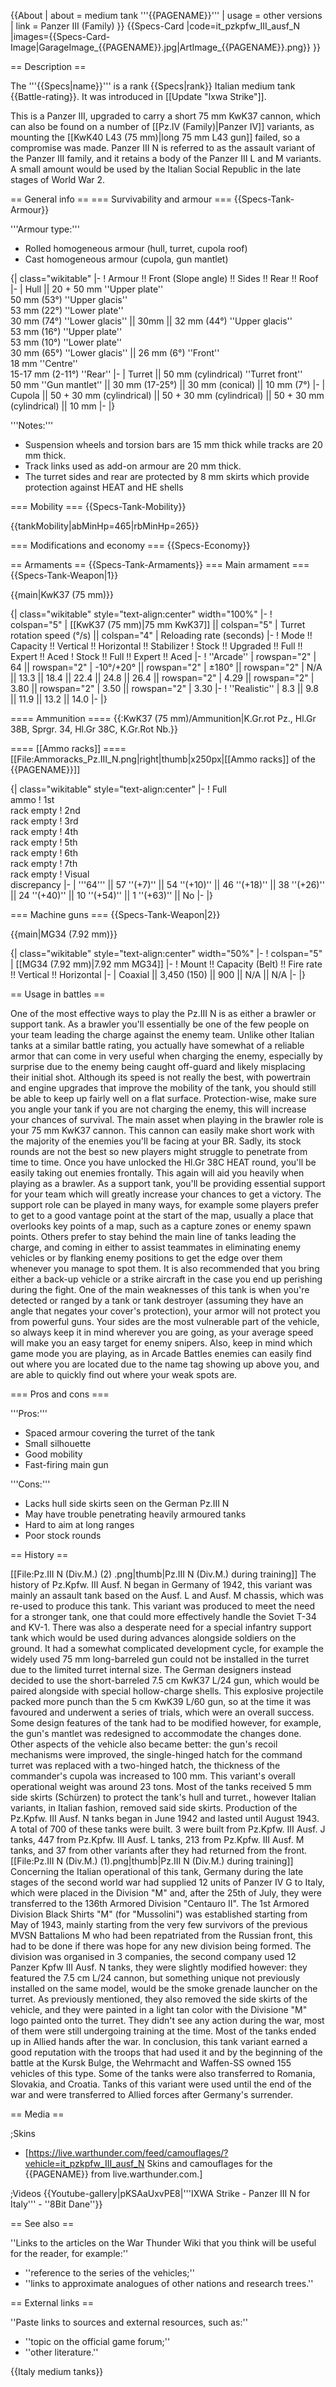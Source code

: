 {{About
| about = medium tank '''{{PAGENAME}}'''
| usage = other versions
| link = Panzer III (Family)
}}
{{Specs-Card
|code=it_pzkpfw_III_ausf_N
|images={{Specs-Card-Image|GarageImage_{{PAGENAME}}.jpg|ArtImage_{{PAGENAME}}.png}}
}}

== Description ==
<!-- ''In the description, the first part should be about the history of the creation and combat usage of the vehicle, as well as its key features. In the second part, tell the reader about the ground vehicle in the game. Insert a screenshot of the vehicle, so that if the novice player does not remember the vehicle by name, he will immediately understand what kind of vehicle the article is talking about.'' -->
The '''{{Specs|name}}''' is a rank {{Specs|rank}} Italian medium tank {{Battle-rating}}. It was introduced in [[Update "Ixwa Strike"]].

This is a Panzer III, upgraded to carry a short 75 mm KwK37 cannon, which can also be found on a number of [[Pz.IV (Family)|Panzer IV]] variants, as mounting the [[KwK40 L43 (75 mm)|long 75 mm L43 gun]] failed, so a compromise was made. Panzer III N is referred to as the assault variant of the Panzer III family, and it retains a body of the Panzer III L and M variants. A small amount would be used by the Italian Social Republic in the late stages of World War 2.

== General info ==
=== Survivability and armour ===
{{Specs-Tank-Armour}}
<!-- ''Describe armour protection. Note the most well protected and key weak areas. Appreciate the layout of modules as well as the number and location of crew members. Is the level of armour protection sufficient, is the placement of modules helpful for survival in combat? If necessary use a visual template to indicate the most secure and weak zones of the armour.'' -->

'''Armour type:'''

* Rolled homogeneous armour (hull, turret, cupola roof)
* Cast homogeneous armour (cupola, gun mantlet)

{| class="wikitable"
|-
! Armour !! Front (Slope angle) !! Sides !! Rear !! Roof
|-
| Hull || 20 + 50 mm ''Upper plate'' <br> 50 mm (53°) ''Upper glacis'' <br> 53 mm (22°) ''Lower plate'' <br> 30 mm (74°) ''Lower glacis'' || 30mm || 32 mm (44°) ''Upper glacis'' <br> 53 mm (16°) ''Upper plate'' <br> 53 mm (10°) ''Lower plate'' <br> 30 mm (65°) ''Lower glacis'' || 26 mm (6°) ''Front'' <br> 18 mm ''Centre'' <br> 15-17 mm (2-11°) ''Rear''
|-
| Turret || 50 mm (cylindrical) ''Turret front'' <br> 50 mm ''Gun mantlet'' || 30 mm (17-25°) || 30 mm (conical) || 10 mm (7°)
|-
| Cupola || 50 + 30 mm (cylindrical) || 50 + 30 mm (cylindrical) || 50 + 30 mm (cylindrical) || 10 mm
|-
|}

'''Notes:'''

* Suspension wheels and torsion bars are 15 mm thick while tracks are 20 mm thick.
* Track links used as add-on armour are 20 mm thick.
* The turret sides and rear are protected by 8 mm skirts which provide protection against HEAT and HE shells

=== Mobility ===
{{Specs-Tank-Mobility}}
<!-- ''Write about the mobility of the ground vehicle. Estimate the specific power and manoeuvrability, as well as the maximum speed forwards and backwards.'' -->

{{tankMobility|abMinHp=465|rbMinHp=265}}

=== Modifications and economy ===
{{Specs-Economy}}

== Armaments ==
{{Specs-Tank-Armaments}}
=== Main armament ===
{{Specs-Tank-Weapon|1}}
<!-- ''Give the reader information about the characteristics of the main gun. Assess its effectiveness in a battle based on the reloading speed, ballistics and the power of shells. Do not forget about the flexibility of the fire, that is how quickly the cannon can be aimed at the target, open fire on it and aim at another enemy. Add a link to the main article on the gun: <code><nowiki>{{main|Name of the weapon}}</nowiki></code>. Describe in general terms the ammunition available for the main gun. Give advice on how to use them and how to fill the ammunition storage.'' -->
{{main|KwK37 (75 mm)}}

{| class="wikitable" style="text-align:center" width="100%"
|-
! colspan="5" | [[KwK37 (75 mm)|75 mm KwK37]] || colspan="5" | Turret rotation speed (°/s) || colspan="4" | Reloading rate (seconds)
|-
! Mode !! Capacity !! Vertical !! Horizontal !! Stabilizer
! Stock !! Upgraded !! Full !! Expert !! Aced
! Stock !! Full !! Expert !! Aced
|-
! ''Arcade''
| rowspan="2" | 64 || rowspan="2" | -10°/+20° || rowspan="2" | ±180° || rowspan="2" | N/A || 13.3 || 18.4 || 22.4 || 24.8 || 26.4 || rowspan="2" | 4.29 || rowspan="2" | 3.80 || rowspan="2" | 3.50 || rowspan="2" | 3.30
|-
! ''Realistic''
| 8.3 || 9.8 || 11.9 || 13.2 || 14.0
|-
|}

==== Ammunition ====
{{:KwK37 (75 mm)/Ammunition|K.Gr.rot Pz., Hl.Gr 38B, Sprgr. 34, Hl.Gr 38C, K.Gr.Rot Nb.}}

==== [[Ammo racks]] ====
[[File:Ammoracks_Pz.III_N.png|right|thumb|x250px|[[Ammo racks]] of the {{PAGENAME}}]]
<!-- '''Last updated:''' -->
{| class="wikitable" style="text-align:center"
|-
! Full<br>ammo
! 1st<br>rack empty
! 2nd<br>rack empty
! 3rd<br>rack empty
! 4th<br>rack empty
! 5th<br>rack empty
! 6th<br>rack empty
! 7th<br>rack empty
! Visual<br>discrepancy
|-
| '''64''' || 57&nbsp;''(+7)'' || 54&nbsp;''(+10)'' || 46&nbsp;''(+18)'' || 38&nbsp;''(+26)'' || 24&nbsp;''(+40)'' || 10&nbsp;''(+54)'' || 1&nbsp;''(+63)'' || No
|-
|}

=== Machine guns ===
{{Specs-Tank-Weapon|2}}
<!-- ''Offensive and anti-aircraft machine guns not only allow you to fight some aircraft but also are effective against lightly armoured vehicles. Evaluate machine guns and give recommendations on its use.'' -->
{{main|MG34 (7.92 mm)}}

{| class="wikitable" style="text-align:center" width="50%"
|-
! colspan="5" | [[MG34 (7.92 mm)|7.92 mm MG34]]
|-
! Mount !! Capacity (Belt) !! Fire rate !! Vertical !! Horizontal
|-
| Coaxial || 3,450 (150) || 900 || N/A || N/A
|-
|}

== Usage in battles ==
<!-- ''Describe the tactics of playing in the vehicle, the features of using vehicles in the team and advice on tactics. Refrain from creating a "guide" - do not impose a single point of view but instead give the reader food for thought. Describe the most dangerous enemies and give recommendations on fighting them. If necessary, note the specifics of the game in different modes (AB, RB, SB).'' -->

One of the most effective ways to play the Pz.III N is as either a brawler or support tank. As a brawler you'll essentially be one of the few people on your team leading the charge against the enemy team. Unlike other Italian tanks at a similar battle rating, you actually have somewhat of a reliable armor that can come in very useful when charging the enemy, especially by surprise due to the enemy being caught off-guard and likely misplacing their initial shot. Although its speed is not really the best, with powertrain and engine upgrades that improve the mobility of the tank, you should still be able to keep up fairly well on a flat surface. Protection-wise, make sure you angle your tank if you are not charging the enemy, this will increase your chances of survival. The main asset when playing in the brawler role is your 75 mm KwK37 cannon. This cannon can easily make short work with the majority of the enemies you'll be facing at your BR. Sadly, its stock rounds are not the best so new players might struggle to penetrate from time to time. Once you have unlocked the Hl.Gr 38C HEAT round, you'll be easily taking out enemies frontally. This again will aid you heavily when playing as a brawler. As a support tank, you'll be providing essential support for your team which will greatly increase your chances to get a victory. The support role can be played in many ways, for example some players prefer to get to a good vantage point at the start of the map, usually a place that overlooks key points of a map, such as a capture zones or enemy spawn points. Others prefer to stay behind the main line of tanks leading the charge, and coming in either to assist teammates in eliminating enemy vehicles or by flanking enemy positions to get the edge over them whenever you manage to spot them. It is also recommended that you bring either a back-up vehicle or a strike aircraft in the case you end up perishing during the fight. One of the main weaknesses of this tank is when you're detected or ranged by a tank or tank destroyer (assuming they have an angle that negates your cover's protection), your armor will not protect you from powerful guns. Your sides are the most vulnerable part of the vehicle, so always keep it in mind wherever you are going, as your average speed will make you an easy target for enemy snipers. Also, keep in mind which game mode you are playing, as in Arcade Battles enemies can easily find out where you are located due to the name tag showing up above you, and are able to quickly find out where your weak spots are.

=== Pros and cons ===
<!-- ''Summarise and briefly evaluate the vehicle in terms of its characteristics and combat effectiveness. Mark its pros and cons in a bulleted list. Try not to use more than 6 points for each of the characteristics. Avoid using categorical definitions such as "bad", "good" and the like - use substitutions with softer forms such as "inadequate" and "effective".'' -->

'''Pros:'''

* Spaced armour covering the turret of the tank
* Small silhouette
* Good mobility
* Fast-firing main gun

'''Cons:'''

* Lacks hull side skirts seen on the German Pz.III N
* May have trouble penetrating heavily armoured tanks
* Hard to aim at long ranges
* Poor stock rounds

== History ==
<!-- ''Describe the history of the creation and combat usage of the vehicle in more detail than in the introduction. If the historical reference turns out to be too long, take it to a separate article, taking a link to the article about the vehicle and adding a block "/History" (example: <nowiki>https://wiki.warthunder.com/(Vehicle-name)/History</nowiki>) and add a link to it here using the <code>main</code> template. Be sure to reference text and sources by using <code><nowiki><ref></ref></nowiki></code>, as well as adding them at the end of the article with <code><nowiki><references /></nowiki></code>. This section may also include the vehicle's dev blog entry (if applicable) and the in-game encyclopedia description (under <code><nowiki>=== In-game description ===</nowiki></code>, also if applicable).'' -->
[[File:Pz.III N (Div.M.) (2) .png|thumb|Pz.III N (Div.M.) during training]]
The history of Pz.Kpfw. III Ausf. N began in Germany of 1942, this variant was mainly an assault tank based on the Ausf. L and Ausf. M chassis, which was re-used to produce this tank. This variant was produced to meet the need for a stronger tank, one that could more effectively handle the Soviet T-34 and KV-1. There was also a desperate need for a special infantry support tank which would be used during advances alongside soldiers on the ground. It had a somewhat complicated development cycle, for example the widely used 75 mm long-barreled gun could not be installed in the turret due to the limited turret internal size. The German designers instead decided to use the short-barreled 7.5 cm KwK37 L/24 gun, which would be paired alongside with special hollow-charge shells. This explosive projectile packed more punch than the 5 cm KwK39 L/60 gun, so at the time it was favoured and underwent a series of trials, which were an overall success. Some design features of the tank had to be modified however, for example, the gun's mantlet was redesigned to accommodate the changes done. Other aspects of the vehicle also became better: the gun's recoil mechanisms were improved, the single-hinged hatch for the command turret was replaced with a two-hinged hatch, the thickness of the commander's cupola was increased to 100 mm. This variant's overall operational weight was around 23 tons. Most of the tanks received 5 mm side skirts (Schürzen) to protect the tank's hull and turret., however Italian variants, in Italian fashion, removed said side skirts. Production of the Pz.Kpfw. III Ausf. N tanks began in June 1942 and lasted until August 1943. A total of 700 of these tanks were built. 3 were built from Pz.Kpfw. III Ausf. J tanks, 447 from Pz.Kpfw. III Ausf. L tanks, 213 from Pz.Kpfw. III Ausf. M tanks, and 37 from other variants after they had returned from the front.
[[File:Pz.III N (Div.M.) (1).png|thumb|Pz.III N (Div.M.) during training]]
Concerning the Italian operational of this tank, Germany during the late stages of the second world war had supplied 12 units of Panzer IV G to Italy, which were placed in the Division "M" and, after the 25th of July, they were transferred to the 136th Armored Division "Centauro II". The 1st Armored Division Black Shirts "M" (for "Mussolini") was established starting from May of 1943, mainly starting from the very few survivors of the previous MVSN Battalions M who had been repatriated from the Russian front, this had to be done if there was hope for any new division being formed. The division was organised in 3 companies, the second company used 12 Panzer Kpfw III Ausf. N tanks, they were slightly modified however: they featured the 7.5 cm L/24 cannon, but something unique not previously installed on the same model, would be the smoke grenade launcher on the turret. As previously mentioned, they also removed the side skirts of the vehicle, and they were painted in a light tan color with the Divisione "M" logo painted onto the turret. They didn't see any action during the war, most of them were still undergoing training at the time. Most of the tanks ended up in Allied hands after the war. In conclusion, this tank variant earned a good reputation with the troops that had used it and by the beginning of the battle at the Kursk Bulge, the Wehrmacht and Waffen-SS owned 155 vehicles of this type. Some of the tanks were also transferred to Romania, Slovakia, and Croatia. Tanks of this variant were used until the end of the war and were transferred to Allied forces after Germany's surrender.

== Media ==
<!-- ''Excellent additions to the article would be video guides, screenshots from the game, and photos.'' -->

;Skins

* [https://live.warthunder.com/feed/camouflages/?vehicle=it_pzkpfw_III_ausf_N Skins and camouflages for the {{PAGENAME}} from live.warthunder.com.]

;Videos
{{Youtube-gallery|pKSAaUxvPE8|'''IXWA Strike - Panzer III N for Italy''' - ''8Bit Dane''}}

== See also ==
<!-- ''Links to the articles on the War Thunder Wiki that you think will be useful for the reader, for example:''
* ''reference to the series of the vehicles;''
* ''links to approximate analogues of other nations and research trees.'' -->
''Links to the articles on the War Thunder Wiki that you think will be useful for the reader, for example:''

* ''reference to the series of the vehicles;''
* ''links to approximate analogues of other nations and research trees.''

== External links ==
<!-- ''Paste links to sources and external resources, such as:''
* ''topic on the official game forum;''
* ''other literature.'' -->
''Paste links to sources and external resources, such as:''

* ''topic on the official game forum;''
* ''other literature.''

{{Italy medium tanks}}